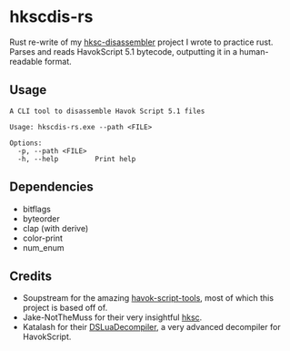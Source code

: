 # hkscdis-rs

Rust re-write of my [hksc-disassembler](https://github.com/Surasia/hksc-disassembler) project I wrote to practice rust. Parses and reads HavokScript 5.1 bytecode, outputting it in a human-readable format.

## Usage
```
A CLI tool to disassemble Havok Script 5.1 files

Usage: hkscdis-rs.exe --path <FILE>

Options:
  -p, --path <FILE>
  -h, --help         Print help
```

## Dependencies
- bitflags
- byteorder
- clap (with derive)
- color-print
- num_enum

## Credits
- Soupstream for the amazing [havok-script-tools](https://github.com/soupstream/havok-script-tools), most of which this project is based off of.
- Jake-NotTheMuss for their very insightful [hksc](https://github.com/Jake-NotTheMuss/hksc).
- Katalash for their  [DSLuaDecompiler](https://github.com/katalash/DSLuaDecompiler), a very advanced decompiler for HavokScript.
